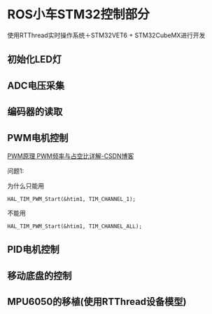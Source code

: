 # ROS小车STM32控制部分

使用RTThread实时操作系统＋STM32VET6 + STM32CubeMX进行开发

## 初始化LED灯





## ADC电压采集





## 编码器的读取





## PWM电机控制

[PWM原理 PWM频率与占空比详解-CSDN博客](https://blog.csdn.net/as480133937/article/details/103439546?ops_request_misc=%7B%22request%5Fid%22%3A%22170113534116800188519361%22%2C%22scm%22%3A%2220140713.130102334..%22%7D&request_id=170113534116800188519361&biz_id=0&utm_medium=distribute.pc_search_result.none-task-blog-2~all~top_positive~default-1-103439546-null-null.142^v96^pc_search_result_base9&utm_term=pwm&spm=1018.2226.3001.4187)

问题1:

为什么只能用

```
HAL_TIM_PWM_Start(&htim1, TIM_CHANNEL_1);
```

不能用

```
HAL_TIM_PWM_Start(&htim1, TIM_CHANNEL_ALL);
```

## PID电机控制



## 移动底盘的控制



## MPU6050的移植(使用RTThread设备模型)
